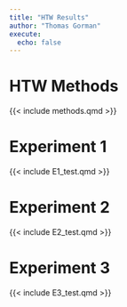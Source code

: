 ```yaml
---
title: "HTW Results"
author: "Thomas Gorman"
execute:
  echo: false
---
```


# HTW Methods

{{< include methods.qmd >}}

# Experiment 1

{{< include E1_test.qmd >}}

# Experiment 2

{{< include E2_test.qmd >}}

# Experiment 3

{{< include E3_test.qmd >}}
